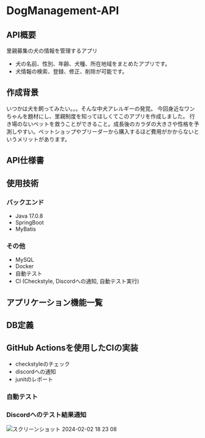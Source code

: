 # DogManagement-API
## API概要
里親募集の犬の情報を管理するアプリ
- 犬の名前、性別、年齢、犬種、所在地域をまとめたアプリです。
- 犬情報の検索、登録、修正、削除が可能です。
## 作成背景
いつかは犬を飼ってみたい。。。そんな中犬アレルギーの発覚。
今回身近なワンちゃんを題材にし、里親制度を知ってほしくてこのアプリを作成しました。
行き場のないペットを救うことができること。成長後のカラダの大きさや性格を予測しやすい。ペットショップやブリーダーから購入するほど費用がかからないというメリットがあります。

## API仕様書
## 使用技術
### バックエンド
- Java 17.0.8
- SpringBoot 
- MyBatis
### その他
- MySQL 
- Docker 
- 自動テスト
- CI (Checkstyle, Discordへの通知, 自動テスト実行)
## アプリケーション機能一覧

## DB定義
## GitHub Actionsを使用したCIの実装
- checkstyleのチェック
- discordへの通知
- junitのレポート

### 自動テスト
### Discordへのテスト結果通知
![スクリーンショット 2024-02-02 18 23 08](https://github.com/kinta21/DogManagement-API/assets/141032732/a2763477-6234-4371-bd5c-0e84783560fd)
